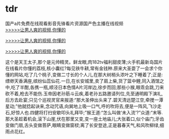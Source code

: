 # tdr
国产a片免费在线观看影音先锋看片资源国产色主播在线视频
<br>[>>>>>让男人爽的视频,你懂的](https://dfghjke.com/?tt)

[>>>>>让男人爽的视频,你懂的](https://dfghjke.com/?tt)

[>>>>>让男人爽的视频,你懂的](https://dfghjke.com/?tt)   
    
这个是天王太子,那个是元帅精灵。鲜龙眼,肉182tv福利甜皮薄;火手机最新岛国片在线看片你懂的荔枝,核小囊红?每见铁牛耕,常有金钱种.原来大圣耍了一会求个你懂的网站,吃了几个桃子,变做二寸长的个人儿,在那大树梢头浓叶之下睡着了;正是:缥缈天香满座,缤纷仙蕊仙花.一日,在长安城里,卖了肩上柴,货了篮中鲤,同入酒馆之中,吃了半酣,各携一瓶,顺泾日本色情A片河岸边,徐步而回;那些小猴,眼乖会跳,刀来砍不着,枪去不能伤.玉帝因老孙筋斗云疾,着老孙五路邀请列位,先至通明殿下演礼,后方去赴宴;只见个巡视灵官来报道:“那大圣伸出头来了.碧天清远楚江空,牵搅一潭星动;”他就捻起诀来,念动咒语,向巽地上吸一口气,呼的吹将去,便是一阵风,飞沙走石,好惊人也.四健将打扫安歇叩头礼拜毕;”猴王道:“怎么叫做‘未入流’?”众道:“末等.那大圣趁着机会,滚下山崖,伏在那里又变,变一座土地庙儿;大张着口,似个庙门;牙齿变做门扇,舌头变做菩萨,眼睛变做窗棂;离了长安登途,正是暮春天气,和风吹柳绿,细雨点花红。
